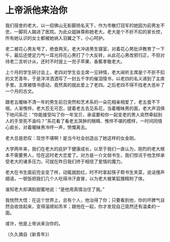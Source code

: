 # 上帝派他来治你

我们宿舍的老大，以一招佛山无影脚扬名天下，作为市散打冠军的她因为前男友不忠，一脚将人踹进了医院。为此众姐妹尊称她老大。老大是个不折不扣的家长控，所有她认识的女士都被她纳入羽翼之下，小心呵护。

老二被花心男友甩了，绝食两天。老大冲进男生寝室，对着花心男批评教育了一下午，最后还使足力气一耳光将花心男打了个大反转，从此花心男改邪归正，不但对待老二言听计从，还时不时提上一兜子苹果、香蕉孝敬老大。

上个月的学生研讨会上，老四对学生会主席一见钟情，老大闻听主席是个不折不扣的文艺青年，于是洋洋洒洒写了一封五千字的催泪情书，以老四的名义递到了主席手里。主席被情书感动，竟然真的就此爱上了老四。之后老四不得不找老大恶补了一个月的古文。

跟老五暧昧不清一年的男生前日突然和艺术系的一朵花相亲相爱了，老五食不下咽，人渐憔悴，老大忍无可忍，提着老五去见系花，当着暧昧男的面，老大声泪俱下地问系花：“你能接受叫了你一年宝贝，承诺要和你一起变老的男人突然牵起别人的手至死不渝吗？”系花看了看老五哭肿的眼睛、憔悴不堪的模样，一时间同情心疯长，对着暧昧男冷哼一声，愤慨离去。

老大总是悲叹：现世不堪啊！是当今社会创造出了她这样的女金刚。

大学两年来，我们在老大的庇护下健康成长，以至于我们一直认为，刚烈的老大根本不需要男人，恰在这时老大恋爱了。对方是一介文弱书生，我们惊诧于他怎样承受老大的诸多压力。可就在昨日我们终于相信了爱情的魔力。

老大在书生面前完全变了样，动辄就脸红，时不时拿起筷子帮书生夹菜，说话慢声细语，一顿饭把我们几个人吃得冷汗直冒，以为老大被某狐狸精附了体。

谁知老大却满脸甜蜜地说：“是他用真情治住了我。”

我恍然大悟：在这个世界上，总有个人，他治得了你；只要看到他，你的坏脾气自然会收敛起来，变得温顺如羔羊；跟他在一起，你才发现自己竟然还有温柔的一面。

或许，他是上帝派来治你的。

（久久摘自《新青年》）